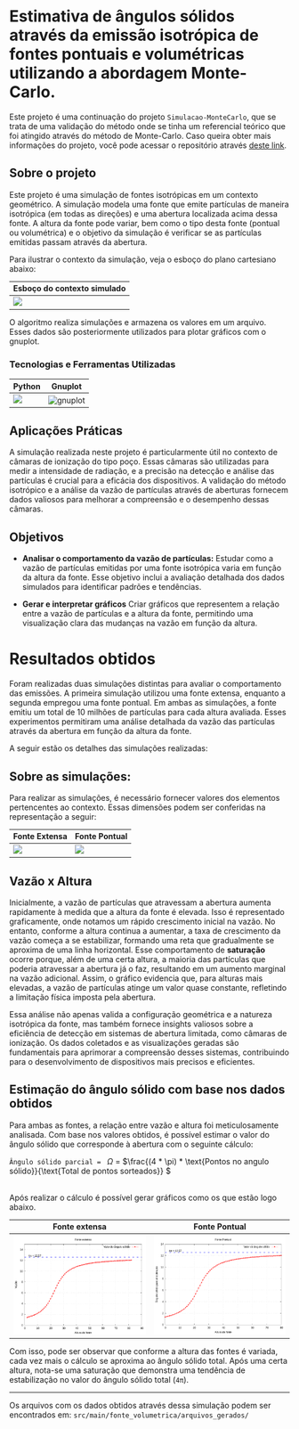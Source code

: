 # Estimativa de ângulos sólidos através da emissão isotrópica de fontes pontuais e volumétricas utilizando a abordagem Monte-Carlo.

Este projeto é uma continuação do projeto `Simulacao-MonteCarlo`, que se trata de uma validação do método onde se tinha um referencial teórico que foi atingido através do método de Monte-Carlo. Caso queira obter mais informações do projeto, você pode acessar o repositório através [deste link](https://github.com/AlexandreNevesdeFreitas/Simulacao-MonteCarlo).

## Sobre o projeto

Este projeto é uma simulação de fontes isotrópicas em um contexto geométrico. A simulação modela uma fonte que emite partículas de maneira isotrópica (em todas as direções) e uma abertura localizada acima dessa fonte. A altura da fonte pode variar, bem como o tipo desta fonte (pontual ou volumétrica) e o objetivo da simulação é verificar se as partículas emitidas passam através da abertura.

Para ilustrar o contexto da simulação, veja o esboço do plano cartesiano abaixo:

| Esboço do contexto simulado |
|-----|
| <img src="assets/esboço-contexto-geometrico.png"> |

O algoritmo realiza simulações e armazena os valores em um arquivo. Esses dados são posteriormente utilizados para plotar gráficos com o gnuplot.

### Tecnologias e Ferramentas Utilizadas

| Python | Gnuplot | 
|-----|-----|
| <img src="https://cdn.jsdelivr.net/gh/devicons/devicon@latest/icons/python/python-original.svg" /> | <img align="center" alt="gnuplot" height="50" width="50" src="https://www.svgrepo.com/show/373631/gnuplot.svg">


## Aplicações Práticas

A simulação realizada neste projeto é particularmente útil no contexto de câmaras de ionização do tipo poço. Essas câmaras são utilizadas para medir a intensidade de radiação, e a precisão na detecção e análise das partículas é crucial para a eficácia dos dispositivos. A validação do método isotrópico e a análise da vazão de partículas através de aberturas fornecem dados valiosos para melhorar a compreensão e o desempenho dessas câmaras.


## Objetivos

- __Analisar o comportamento da vazão de partículas:__ Estudar como a vazão de partículas emitidas por uma fonte isotrópica varia em função da altura da fonte. Esse objetivo inclui a avaliação detalhada dos dados simulados para identificar padrões e tendências.

- __Gerar e interpretar gráficos__ Criar gráficos que representem a relação entre a vazão de partículas e a altura da fonte, permitindo uma visualização clara das mudanças na vazão em função da altura.

# Resultados obtidos

Foram realizadas duas simulações distintas para avaliar o comportamento das emissões. A primeira simulação utilizou uma fonte extensa, enquanto a segunda empregou uma fonte pontual. Em ambas as simulações, a fonte emitiu um total de 10 milhões de partículas para cada altura avaliada. Esses experimentos permitiram uma análise detalhada da vazão das partículas através da abertura em função da altura da fonte.

A seguir estão os detalhes das simulações realizadas:

## Sobre as simulações:

Para realizar as simulações, é necessário fornecer valores dos elementos pertencentes ao contexto. Essas dimensões podem ser conferidas na representação a seguir: 

| Fonte Extensa | Fonte Pontual |
|-----|-----|
| <img src="assets/dimensões da simulação.png"> | <img src="assets/dimensoes-pontual.png"> |

## Vazão x Altura

Inicialmente, a vazão de partículas que atravessam a abertura aumenta rapidamente à medida que a altura da fonte é elevada. Isso é representado graficamente, onde notamos um rápido crescimento inicial na vazão. No entanto, conforme a altura continua a aumentar, a taxa de crescimento da vazão começa a se estabilizar, formando uma reta que gradualmente se aproxima de uma linha horizontal. Esse comportamento de **saturação** ocorre porque, além de uma certa altura, a maioria das partículas que poderia atravessar a abertura já o faz, resultando em um aumento marginal na vazão adicional. Assim, o gráfico evidencia que, para alturas mais elevadas, a vazão de partículas atinge um valor quase constante, refletindo a limitação física imposta pela abertura. 

Essa análise não apenas valida a configuração geométrica e a natureza isotrópica da fonte, mas também fornece insights valiosos sobre a eficiência de detecção em sistemas de abertura limitada, como câmaras de ionização. Os dados coletados e as visualizações geradas são fundamentais para aprimorar a compreensão desses sistemas, contribuindo para o desenvolvimento de dispositivos mais precisos e eficientes.

## Estimação do ângulo sólido com base nos dados obtidos

Para ambas as fontes, a relação entre vazão e altura foi meticulosamente analisada. Com base nos valores obtidos, é possível estimar o valor do ângulo sólido que corresponde à abertura com o seguinte cálculo:

`Ângulo sólido parcial = `  $\Omega$ = $\\frac{(4 * \pi) * \text{Pontos no angulo sólido}}{\text{Total de pontos sorteados}} \$

<br/>
Após realizar o cálculo é possível gerar gráficos como os que estão logo abaixo.

| Fonte extensa | Fonte Pontual |
|-----|-----|
| <img src="src/main/fonte_volumetrica/arquivos_gerados/volumetrica/fonteVolumetrica.png"> | <img src="src/main/fonte_volumetrica/arquivos_gerados/pontual/fontePontual.png"> |

Com isso, pode ser observar que conforme a altura das fontes é variada, cada vez mais o cálculo se aproxima ao ângulo sólido total. Após uma certa altura, nota-se uma saturação que demonstra uma tendência de estabilização no valor do ângulo sólido total (`4π`).

----------------------------------------------------------------------------------------------
Os arquivos com os dados obtidos através dessa simulação podem ser encontrados em: `src/main/fonte_volumetrica/arquivos_gerados/`









